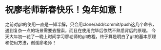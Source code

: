 # 祝廖老师新春快乐！兔年如意！
之前对git的使用一直是一知半解，只会用clone/add/commit/push这几个命令，遇到复杂一点的场景需要去搜索，而且在使用完毕后依然不熟悉背后的原理。
今天大年初一花了一晚上时间学习廖老师的git教程，终于算是明白了git的基本原理和使用方法，谢谢廖老师！